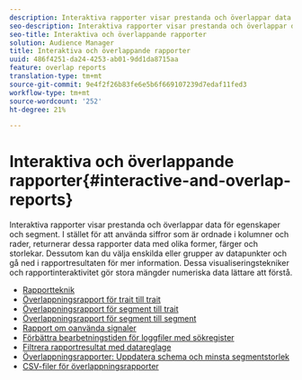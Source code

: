 ```yaml
---
description: Interaktiva rapporter visar prestanda och överlappar data för egenskaper och segment. I stället för att använda siffror ordnade i kolumner och rader, returnerar dessa rapporter data med olika former, färger och storlekar. Dessutom kan du välja enskilda eller grupper av datapunkter och gå ned i rapportresultaten för mer information. Dessa visualiseringstekniker och rapportinteraktivitet gör stora mängder numeriska data lättare att förstå.
seo-description: Interaktiva rapporter visar prestanda och överlappar data för egenskaper och segment. I stället för att använda siffror ordnade i kolumner och rader, returnerar dessa rapporter data med olika former, färger och storlekar. Dessutom kan du välja enskilda eller grupper av datapunkter och gå ned i rapportresultaten för mer information. Dessa visualiseringstekniker och rapportinteraktivitet gör stora mängder numeriska data lättare att förstå.
seo-title: Interaktiva och överlappande rapporter
solution: Audience Manager
title: Interaktiva och överlappande rapporter
uuid: 486f4251-da24-4253-ab01-9dd1da8715aa
feature: overlap reports
translation-type: tm+mt
source-git-commit: 9e4f2f26b83fe6e5b6f669107239d7edaf11fed3
workflow-type: tm+mt
source-wordcount: '252'
ht-degree: 21%

---
```



# Interaktiva och överlappande rapporter{#interactive-and-overlap-reports}

Interaktiva rapporter visar prestanda och överlappar data för egenskaper och segment. I stället för att använda siffror som är ordnade i kolumner och rader, returnerar dessa rapporter data med olika former, färger och storlekar. Dessutom kan du välja enskilda eller grupper av datapunkter och gå ned i rapportresultaten för mer information. Dessa visualiseringstekniker och rapportinteraktivitet gör stora mängder numeriska data lättare att förstå.

+ [Rapportteknik](interactive-report-technology.md)
+ [Överlappningsrapport för trait till trait](trait-trait-overlap-report.md)
+ [Överlappningsrapport för segment till trait](segment-trait-overlap-report.md)
+ [Överlappningsrapport för segment till segment](segment-segment-overlap-report.md)
+ [Rapport om oanvända signaler](unused-signals.md)
+ [Förbättra bearbetningstiden för loggfiler med sökregister](lookup-tables.md)
+ [Filtrera rapportresultat med datareglage](data-sliders.md)
+ [Överlappningsrapporter: Uppdatera schema och minsta segmentstorlek](overlap-minimum-segment-size.md)
+ [CSV-filer för överlappningsrapporter](overlap-csv-files.md)

<!-- 

c_dynamic_reports.xml

 -->
